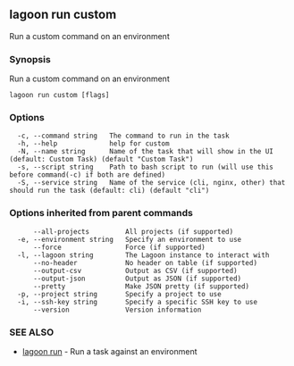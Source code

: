 ## lagoon run custom

Run a custom command on an environment

### Synopsis

Run a custom command on an environment

```
lagoon run custom [flags]
```

### Options

```
  -c, --command string   The command to run in the task
  -h, --help             help for custom
  -N, --name string      Name of the task that will show in the UI (default: Custom Task) (default "Custom Task")
  -s, --script string    Path to bash script to run (will use this before command(-c) if both are defined)
  -S, --service string   Name of the service (cli, nginx, other) that should run the task (default: cli) (default "cli")
```

### Options inherited from parent commands

```
      --all-projects         All projects (if supported)
  -e, --environment string   Specify an environment to use
      --force                Force (if supported)
  -l, --lagoon string        The Lagoon instance to interact with
      --no-header            No header on table (if supported)
      --output-csv           Output as CSV (if supported)
      --output-json          Output as JSON (if supported)
      --pretty               Make JSON pretty (if supported)
  -p, --project string       Specify a project to use
  -i, --ssh-key string       Specify a specific SSH key to use
      --version              Version information
```

### SEE ALSO

* [lagoon run](lagoon_run.md)	 - Run a task against an environment

